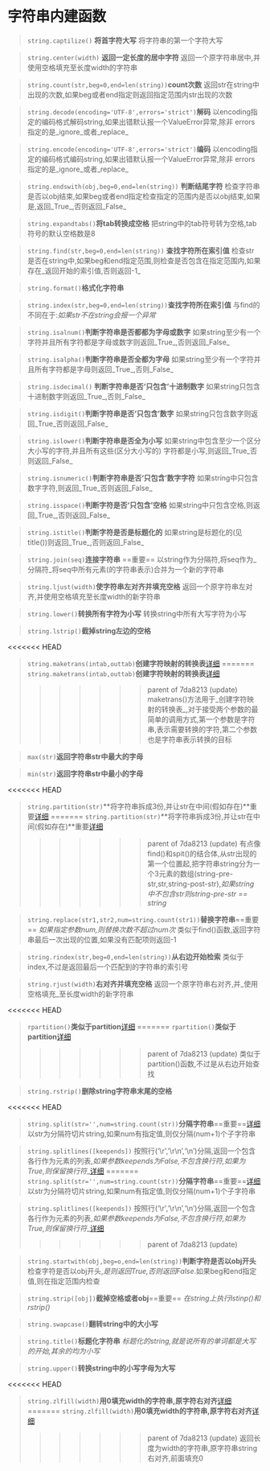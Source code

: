 
# 字符串内建函数

> `string.captilize()` **将首字符大写** 
将字符串的第一个字符大写

> `string.center(width)`  **返回一定长度的居中字符**
返回一个原字符串居中,并使用空格填充至长度width的字符串

> `string.count(str,beg=0,end=len(string))`**count次数**
返回str在string中出现的次数,如果beg或者end指定则返回指定范围内str出现的次数

> `string.decode(encoding='UTF-8',errors='strict')`**解码**
以encoding指定的编码格式解码string,如果出错默认报一个ValueError异常,除非
errors指定的是_ignore_或者_replace_

> `string.encode(encoding='UTF-8',errors='strict')`**编码**
以encoding指定的编码格式编码string,如果出错默认报一个ValueError异常,除非
errors指定的是_ignore_或者_replace_

> `string.endswith(obj,beg=0,end=len(string))` **判断结尾字符**
检查字符串是否以obj结束,如果beg或者end指定检查指定的范围内是否以obj结束,如果是,返回_True_,否则返回_False_

> `string.expandtabs()`**将tab转换成空格**
把string中的tab符号转为空格,tab符号的默认空格数是8

> `string.find(str,beg=0,end=len(string))` **查找字符所在索引值**
检查str是否在string中,如果beg和end指定范围,则检查是否包含在指定范围内,如果存在_返回开始的索引值,否则返回-1_

> `string.format()`**格式化字符串**

> `string.index(str,beg=0,end=len(string))`**查找字符所在索引值**
与find的不同在于:_如果str不在string会报一个异常_

> `string.isalnum()`**判断字符串是否都都为字母或数字**
如果string至少有一个字符并且所有字符都是字母或数字则返回_True_,否则返回_False_

> `string.isalpha()`**判断字符串是否全都为字母**
如果string至少有一个字符并且所有字符都是字母则返回_True_,否则_False_

> `string.isdecimal()` **判断字符串是否‘只包含’十进制数字**
如果string只包含十进制数字则返回_True_,否则_False_

> `string.isdigit()`**判断字符串是否‘只包含’数字**
如果string只包含数字则返回_True_否则返回_False_

> `string.islower()`**判断字符串是否全为小写**
如果string中包含至少一个区分大小写的字符,并且所有这些(区分大小写的)
字符都是小写,则返回_True_否则返回_False_

> `string.isnumeric()`**判断字符串是否‘只包含’数字字符**
如果string中只包含数字字符,则返回_True_否则返回_False_

> `string.isspace()`**判断字符是否‘只包含’空格**
如果string中只包含空格,则返回_True_,否则返回_False_

> `string.istitle()`**判断字符是否是标题化的**
如果string是标题化的(见title())则返回_True_,否则返回_False_

> `string.join(seq)`**连接字符串** ==重要==
以string作为分隔符,将seq作为_分隔符_将seq中所有元素(的字符串表示)合并为一个新的字符串

> `string.ljust(width)`**使字符串左对齐并填充空格**
返回一个原字符串左对齐,并使用空格填充至长度width的新字符串

> `string.lower()`**转换所有字符为小写**
转换string中所有大写字符为小写

> `string.lstrip()`**截掉string左边的空格**

<<<<<<< HEAD
> `string.maketrans(intab,outtab)`**创建字符映射的转换表**[详细](函数/maketrans.md)
=======
> `string.maketrans(intab,outtab)`**创建字符映射的转换表**[详细](\函数\maketrans.md)
>>>>>>> parent of 7da8213 (update)
maketrans()方法用于_创建字符映射的转换表_,对于接受两个参数的最简单的调用方式,第一个参数是字符串,表示需要转换的字符,第二个参数也是字符串表示转换的目标

> `max(str)`**返回字符串str中最大的字母**

> `min(str)`**返回字符串str中最小的字母**

<<<<<<< HEAD
> `string.partition(str)`**将字符串拆成3份,并让str在中间(假如存在)**重要[详细](函数/partition.md)
=======
> `string.partition(str)`**将字符串拆成3份,并让str在中间(假如存在)**重要[详细](\函数\partition.md)
>>>>>>> parent of 7da8213 (update)
有点像find()和spit()的结合体,从str出现的第一个位置起,把字符串string分为一个3元素的数组(string-pre-str,str,string-post-str),_如果string中不包含str则string-pre-str == string_

> `string.replace(str1,str2,num=string.count(str1))`**替换字符串**==重要==
_如果指定参数num,则替换次数不超过num次_
类似于find()函数,返回字符串最后一次出现的位置,如果没有匹配项则返回-1

> `string.rindex(str,beg=0,end=len(string))`**从右边开始检索**
类似于index,不过是返回最后一个匹配到的字符串的索引号

> `string.rjust(width)`**右对齐并填充空格**
 返回一个原字符串右对齐,并_使用空格填充_至长度width的新字符串

<<<<<<< HEAD
> `rpartition()`**类似于partition**[详细](函数/partition.md)
=======
> `rpartition()`**类似于partition**[详细](\函数\partition.md)
>>>>>>> parent of 7da8213 (update)
类似于partition()函数,不过是从右边开始查找

> `string.rstrip()`**删除string字符串末尾的空格**

<<<<<<< HEAD
> `string.split(str='',num=string.count(str))`**分隔字符串**==重要==[详细](函数/split.md)
以str为分隔符切片string,如果num有指定值,则仅分隔(num+1)个子字符串

> `string.splitlines([keepends])`
按照行(‘\r',’\r\n’,‘\n’)分隔,返回一个包含各行作为元素的列表,_如果参数keepends为False,不包含换行符,如果为True,则保留换行符__[详细](函数/splitlines.md)
=======
> `string.split(str='',num=string.count(str))`**分隔字符串**==重要==[详细](\函数\split.md)
以str为分隔符切片string,如果num有指定值,则仅分隔(num+1)个子字符串

> `string.splitlines([keepends])`
按照行(‘\r',’\r\n’,‘\n’)分隔,返回一个包含各行作为元素的列表,_如果参数keepends为False,不包含换行符,如果为True,则保留换行符__[详细](\函数\splitlines.md)
>>>>>>> parent of 7da8213 (update)

> `string.startwith(obj,beg=o,end=len(string))`**判断字符是否以obj开头**
检查字符是否以obj开头,_是则返回True,否则返回False_.如果beg和end指定值,则在指定范围内检查

> `string.strip([obj])`**截掉空格或者obj**==重要==
_在string上执行lstinp()和rstrip()_

> `string.swapcase()`**翻转string中的大小写**

> `string.title()`**标题化字符串**
_标题化的string,就是说所有的单词都是大写的开始,其余的均为小写_

> `string.upper()`**转换string中的小写字母为大写**

<<<<<<< HEAD
> `string.zlfill(width)`**用0填充width的字符串,原字符右对齐**[详细](函数/zfill.md)
=======
> `string.zlfill(width)`**用0填充width的字符串,原字符右对齐**[详细](\函数\zfill.md)
>>>>>>> parent of 7da8213 (update)
返回长度为width的字符串,原字符串string右对齐,前面填充0

